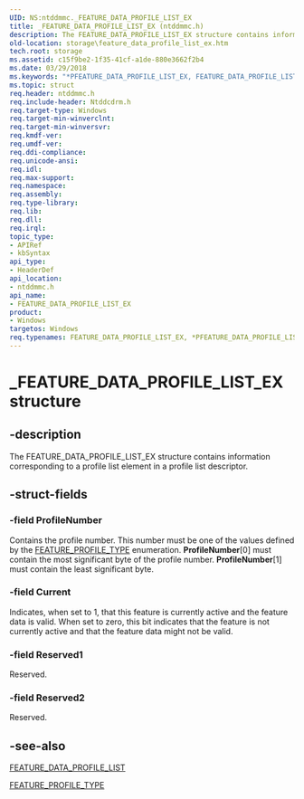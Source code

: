 ```yaml
---
UID: NS:ntddmmc._FEATURE_DATA_PROFILE_LIST_EX
title: _FEATURE_DATA_PROFILE_LIST_EX (ntddmmc.h)
description: The FEATURE_DATA_PROFILE_LIST_EX structure contains information corresponding to a profile list element in a profile list descriptor.
old-location: storage\feature_data_profile_list_ex.htm
tech.root: storage
ms.assetid: c15f9be2-1f35-41cf-a1de-880e3662f2b4
ms.date: 03/29/2018
ms.keywords: "*PFEATURE_DATA_PROFILE_LIST_EX, FEATURE_DATA_PROFILE_LIST_EX, FEATURE_DATA_PROFILE_LIST_EX structure [Storage Devices], PFEATURE_DATA_PROFILE_LIST_EX, PFEATURE_DATA_PROFILE_LIST_EX structure pointer [Storage Devices], _FEATURE_DATA_PROFILE_LIST_EX, ntddmmc/FEATURE_DATA_PROFILE_LIST_EX, ntddmmc/PFEATURE_DATA_PROFILE_LIST_EX, storage.feature_data_profile_list_ex, structs-CD-ROM_4834760d-aeb7-44eb-a8a7-4c961ff8aa4c.xml"
ms.topic: struct
req.header: ntddmmc.h
req.include-header: Ntddcdrm.h
req.target-type: Windows
req.target-min-winverclnt: 
req.target-min-winversvr: 
req.kmdf-ver: 
req.umdf-ver: 
req.ddi-compliance: 
req.unicode-ansi: 
req.idl: 
req.max-support: 
req.namespace: 
req.assembly: 
req.type-library: 
req.lib: 
req.dll: 
req.irql: 
topic_type:
- APIRef
- kbSyntax
api_type:
- HeaderDef
api_location:
- ntddmmc.h
api_name:
- FEATURE_DATA_PROFILE_LIST_EX
product:
- Windows
targetos: Windows
req.typenames: FEATURE_DATA_PROFILE_LIST_EX, *PFEATURE_DATA_PROFILE_LIST_EX
---
```


# _FEATURE_DATA_PROFILE_LIST_EX structure


## -description


The FEATURE_DATA_PROFILE_LIST_EX structure contains information corresponding to a profile list element in a profile list descriptor. 


## -struct-fields




### -field ProfileNumber

Contains the profile number. This number must be one of the values defined by the <a href="https://docs.microsoft.com/windows-hardware/drivers/ddi/content/ntddmmc/ne-ntddmmc-_feature_profile_type">FEATURE_PROFILE_TYPE</a> enumeration. <b>ProfileNumber</b>[0] must contain the most significant byte of the profile number. <b>ProfileNumber</b>[1] must contain the least significant byte. 


### -field Current

Indicates, when set to 1, that this feature is currently active and the feature data is valid. When set to zero, this bit indicates that the feature is not currently active and that the feature data might not be valid. 


### -field Reserved1

Reserved. 


### -field Reserved2

Reserved. 


## -see-also




<a href="https://docs.microsoft.com/windows-hardware/drivers/ddi/content/ntddmmc/ns-ntddmmc-_feature_data_profile_list">FEATURE_DATA_PROFILE_LIST</a>



<a href="https://docs.microsoft.com/windows-hardware/drivers/ddi/content/ntddmmc/ne-ntddmmc-_feature_profile_type">FEATURE_PROFILE_TYPE</a>
 

 

